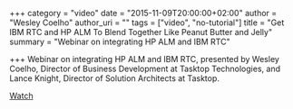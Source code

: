 +++
category = "video"
date = "2015-11-09T20:00:00+02:00"
author = "Wesley Coelho"
author_uri = ""
tags = ["video", "no-tutorial"]
title = "Get IBM RTC and HP ALM To Blend Together Like Peanut Butter and Jelly"
summary = "Webinar on integrating HP ALM and IBM RTC"

+++
Webinar on integrating HP ALM and IBM RTC, presented by Wesley Coelho, Director of Business Development at Tasktop Technologies, and Lance Knight, Director of Solution Architects at Tasktop.

[Watch](https://www.youtube.com/watch?v=j20SyIc2atI)
